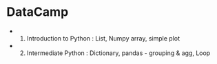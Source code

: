 # DataCamp

* 01. Introduction to Python : List, Numpy array, simple plot

* 02. Intermediate Python : Dictionary, pandas - grouping & agg, Loop 

